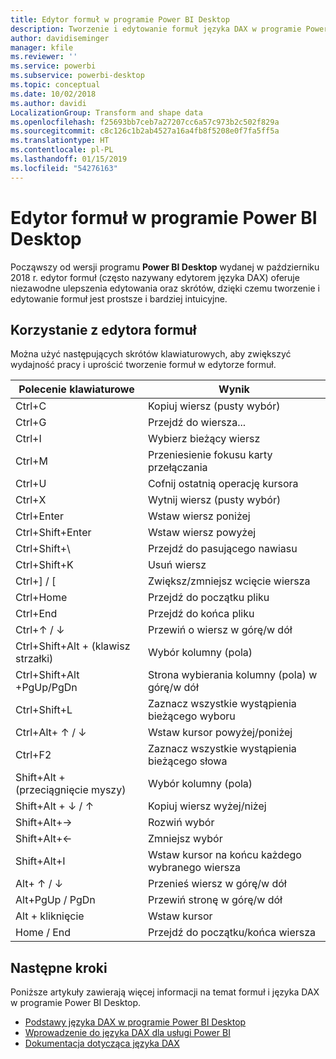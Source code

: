```yaml
---
title: Edytor formuł w programie Power BI Desktop
description: Tworzenie i edytowanie formuł języka DAX w programie Power BI Desktop
author: davidiseminger
manager: kfile
ms.reviewer: ''
ms.service: powerbi
ms.subservice: powerbi-desktop
ms.topic: conceptual
ms.date: 10/02/2018
ms.author: davidi
LocalizationGroup: Transform and shape data
ms.openlocfilehash: f25693bb7ceb7a27207cc6a57c973b2c502f829a
ms.sourcegitcommit: c8c126c1b2ab4527a16a4fb8f5208e0f7fa5ff5a
ms.translationtype: HT
ms.contentlocale: pl-PL
ms.lasthandoff: 01/15/2019
ms.locfileid: "54276163"
---
```

# <a name="formula-editor-in-power-bi-desktop"></a>Edytor formuł w programie Power BI Desktop

Począwszy od wersji programu **Power BI Desktop** wydanej w październiku 2018 r. edytor formuł (często nazywany edytorem języka DAX) oferuje niezawodne ulepszenia edytowania oraz skrótów, dzięki czemu tworzenie i edytowanie formuł jest prostsze i bardziej intuicyjne. 

## <a name="using-the-formula-editor"></a>Korzystanie z edytora formuł

Można użyć następujących skrótów klawiaturowych, aby zwiększyć wydajność pracy i uprościć tworzenie formuł w edytorze formuł.


|Polecenie klawiaturowe  |Wynik  |
|---------|---------|
|Ctrl+C  | Kopiuj wiersz (pusty wybór) |
|Ctrl+G  |Przejdź do wiersza... |
|Ctrl+I  |Wybierz bieżący wiersz  |
|Ctrl+M  |Przeniesienie fokusu karty przełączania |
|Ctrl+U  |Cofnij ostatnią operację kursora  |
|Ctrl+X   | Wytnij wiersz (pusty wybór) |
|Ctrl+Enter  |Wstaw wiersz poniżej  |
|Ctrl+Shift+Enter  |Wstaw wiersz powyżej  |
|Ctrl+Shift+\  |Przejdź do pasującego nawiasu  |
|Ctrl+Shift+K  |Usuń wiersz  |
|Ctrl+] / [  |Zwiększ/zmniejsz wcięcie wiersza  |
|Ctrl+Home  |Przejdź do początku pliku  |
|Ctrl+End  |Przejdź do końca pliku  |
|Ctrl+↑ / ↓   |Przewiń o wiersz w górę/w dół  |
|Ctrl+Shift+Alt + (klawisz strzałki)  |Wybór kolumny (pola)  |
|Ctrl+Shift+Alt +PgUp/PgDn  |Strona wybierania kolumny (pola) w górę/w dół |
|Ctrl+Shift+L  |Zaznacz wszystkie wystąpienia bieżącego wyboru |
|Ctrl+Alt+ ↑ / ↓  |Wstaw kursor powyżej/poniżej  |
|Ctrl+F2  |Zaznacz wszystkie wystąpienia bieżącego słowa | 
|Shift+Alt + (przeciągnięcie myszy) |Wybór kolumny (pola)  |
|Shift+Alt + ↓ / ↑  |Kopiuj wiersz wyżej/niżej  |
|Shift+Alt+→  |Rozwiń wybór  |
|Shift+Alt+←  |Zmniejsz wybór |
|Shift+Alt+I  |Wstaw kursor na końcu każdego wybranego wiersza |
|Alt+ ↑ / ↓  | Przenieś wiersz w górę/w dół |
|Alt+PgUp / PgDn  |Przewiń stronę w górę/w dół  |
|Alt + kliknięcie  |Wstaw kursor  |
|Home / End  |Przejdź do początku/końca wiersza  |

## <a name="next-steps"></a>Następne kroki

Poniższe artykuły zawierają więcej informacji na temat formuł i języka DAX w programie Power BI Desktop.

* [Podstawy języka DAX w programie Power BI Desktop](desktop-quickstart-learn-dax-basics.md)
* [Wprowadzenie do języka DAX dla usługi Power BI](https://docs.microsoft.com/power-bi/guided-learning/introductiontodax?tutorial-step=1)
* [Dokumentacja dotycząca języka DAX](https://msdn.microsoft.com/query-bi/dax/data-analysis-expressions-dax-reference)

